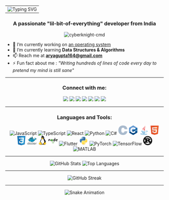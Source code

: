 <table>
  <tr>
    <td align="center">
      <img src="https://readme-typing-svg.demolab.com?font=Fira+Code&weight=500&pause=1000&color=F75C7E&width=600&lines=Hello+Git-World%2C+I'm+Arya" alt="Typing SVG" />
    </td>
  </tr>
</table>

 
<h3 align="center">A passionate "lil-bit-of-everything" developer from India</h3>

<p align="center">
  <img src="https://komarev.com/ghpvc/?username=cyberknight-cmd&label=Profile%20views&color=0e75b6&style=flat" alt="cyberknight-cmd" />
</p>

- 🔭 I’m currently working on [an operating system](<repo-link>)
- 🌱 I’m currently learning **Data Structures & Algorithms**
- 📫 Reach me at **aryagupta164@gmail.com**
- ⚡ Fun fact about me : *"Writing hundreds of lines of code every day to pretend my mind is still sane"*

---

<h3 align="center">Connect with me:</h3>

<p align="center">
  <a href="https://dev.to/cyberknight-cmd"><img src="https://img.shields.io/badge/Dev.to-000000?style=for-the-badge&logo=devdotto&logoColor=white" /></a>
  <a href="https://twitter.com/cyberknight_cmd"><img src="https://img.shields.io/badge/Twitter-1DA1F2?style=for-the-badge&logo=twitter&logoColor=white" /></a>
  <a href="https://linkedin.com/in/aryagupta2304"><img src="https://img.shields.io/badge/LinkedIn-0077B5?style=for-the-badge&logo=linkedin&logoColor=white" /></a>
  <a href="https://instagram.com/cyberknight_ig"><img src="https://img.shields.io/badge/Instagram-E4405F?style=for-the-badge&logo=instagram&logoColor=white" /></a>
  <a href="https://www.hackerrank.com/aryagupta164"><img src="https://img.shields.io/badge/HackerRank-2EC866?style=for-the-badge&logo=hackerrank&logoColor=white" /></a>
  <a href="https://codeforces.com/profile/cyberknight_cmd"><img src="https://img.shields.io/badge/Codeforces-1F8ACB?style=for-the-badge&logo=codeforces&logoColor=white" /></a>
  <a href="https://www.leetcode.com/arya2024"><img src="https://img.shields.io/badge/LeetCode-FFA116?style=for-the-badge&logo=leetcode&logoColor=black" /></a>
</p>

---

<h3 align="center">Languages and Tools:</h3>

<p align="center">
  <img src="https://cdn.jsdelivr.net/gh/devicons/devicon/icons/javascript/javascript-original.svg" height="30" alt="JavaScript" />
  <img src="https://cdn.jsdelivr.net/gh/devicons/devicon/icons/typescript/typescript-original.svg" height="30" alt="TypeScript" />
  <img src="https://cdn.jsdelivr.net/gh/devicons/devicon/icons/react/react-original.svg" height="30" alt="React" />
  <img src="https://cdn.jsdelivr.net/gh/devicons/devicon/icons/python/python-original.svg" height="30" alt="Python" />
  <img src="https://cdn.jsdelivr.net/gh/devicons/devicon/icons/csharp/csharp-original.svg" height="30" alt="C#" />
  <img src="https://raw.githubusercontent.com/devicons/devicon/master/icons/c/c-original.svg" height="30" alt="C" />
  <img src="https://raw.githubusercontent.com/devicons/devicon/master/icons/cplusplus/cplusplus-original.svg" height="30" alt="C++" />
  <img src="https://raw.githubusercontent.com/devicons/devicon/master/icons/java/java-original.svg" height="30" alt="Java" />
  <img src="https://raw.githubusercontent.com/devicons/devicon/master/icons/html5/html5-original.svg" height="30" alt="HTML5" />
  <img src="https://raw.githubusercontent.com/devicons/devicon/master/icons/css3/css3-original.svg" height="30" alt="CSS3" />
  <img src="https://raw.githubusercontent.com/devicons/devicon/master/icons/docker/docker-original-wordmark.svg" height="30" alt="Docker" />
  <img src="https://raw.githubusercontent.com/devicons/devicon/master/icons/linux/linux-original.svg" height="30" alt="Linux" />
  <img src="https://raw.githubusercontent.com/devicons/devicon/master/icons/nodejs/nodejs-original-wordmark.svg" height="30" alt="Node.js" />
  <img src="https://www.vectorlogo.zone/logos/flutterio/flutterio-icon.svg" height="30" alt="Flutter" />
  <img src="https://raw.githubusercontent.com/devicons/devicon/master/icons/python/python-original.svg" height="30" alt="Python" />
  <img src="https://www.vectorlogo.zone/logos/pytorch/pytorch-icon.svg" height="30" alt="PyTorch" />
  <img src="https://www.vectorlogo.zone/logos/tensorflow/tensorflow-icon.svg" height="30" alt="TensorFlow" />
  <img src="https://raw.githubusercontent.com/devicons/devicon/master/icons/rust/rust-plain.svg" height="30" alt="Rust" />
  <img src="https://upload.wikimedia.org/wikipedia/commons/2/21/Matlab_Logo.png" height="30" alt="MATLAB" />
</p>

---

<div align="center">
  <img src="https://github-readme-stats.vercel.app/api?username=cyberknight-cmd&show_icons=true&theme=dracula&hide_border=false&include_all_commits=true&count_private=true" height="150" alt="GitHub Stats" />
  <img src="https://github-readme-stats.vercel.app/api/top-langs?username=cyberknight-cmd&layout=compact&theme=dracula&hide_border=false" height="150" alt="Top Languages" />
</div>

---

<p align="center">
  <img src="https://github-readme-streak-stats.herokuapp.com/?user=cyberknight-cmd&theme=dracula&hide_border=false" alt="GitHub Streak" />
</p>

---

<p align="center">
  <img src="https://raw.githubusercontent.com/maurodesouza/maurodesouza/output/snake.svg" alt="Snake Animation" />
</p>
